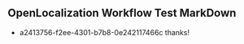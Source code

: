 ## OpenLocalization Workflow Test MarkDown
* a2413756-f2ee-4301-b7b8-0e242117466c 
thanks!<!--HONumber=Mar16_HO2-->
